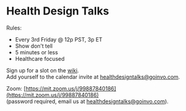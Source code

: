 # Health Design Talks

Rules:
- Every 3rd Friday @ 12p PST, 3p ET
- Show don't tell
- 5 minutes or less
- Healthcare focused

Sign up for a slot on the [wiki](https://github.com/goinvo/HealthDesignTalks/wiki/Schedule).  
Add yourself to the calendar invite at <healthdesigntalks@goinvo.com>.

Zoom:
[https://mit.zoom.us/j/99887840186](https://mit.zoom.us/j/99887840186)  
(password required, email us at <healthdesigntalks@goinvo.com>).

